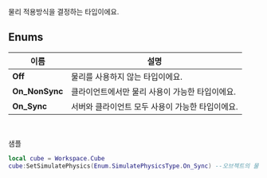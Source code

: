 
물리 적용방식을 결정하는 타입이에요. 
<br>
## **Enums**

 **이름** | **설명** |
 --- | --- |
**Off** |물리를 사용하지 않는 타입이에요. |
**On_NonSync** |클라이언트에서만 물리 사용이 가능한 타입이에요. |
**On_Sync** |서버와 클라이언트 모두 사용이 가능한 타입이에요. |

<br>

샘플 

```lua
local cube = Workspace.Cube
cube:SetSimulatePhysics(Enum.SimulatePhysicsType.On_Sync) --오브젝트의 물리를 설정해요.
```
<br>
